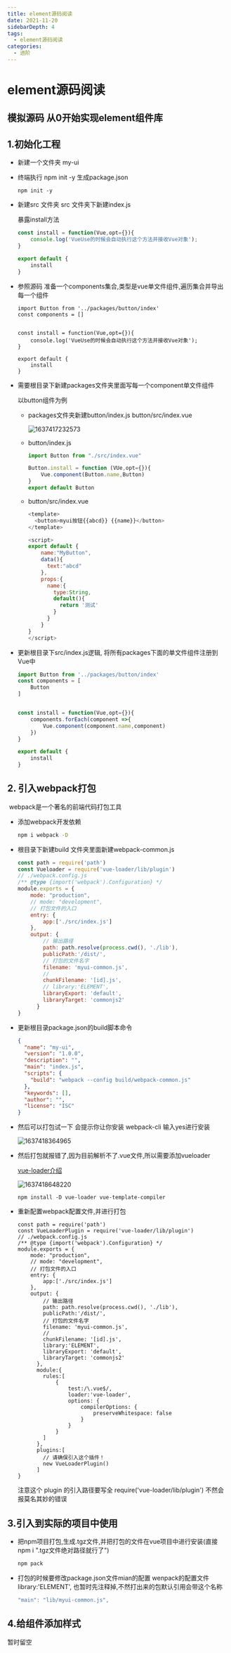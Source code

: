 ```yaml
---
title: element源码阅读
date: 2021-11-20
sidebarDepth: 4
tags:
  - element源码阅读
categories:
  - 进阶
---
```


# element源码阅读

## 模拟源码 从0开始实现element组件库

## 1.初始化工程 
- 新建一个文件夹 my-ui

- 终端执行 npm init -y 生成package.json 

  ```
  npm init -y
  ```


- 新建src 文件夹 src 文件夹下新建index.js

  暴露install方法 

  ```js
  const install = function(Vue,opt={}){
      console.log('VueUse的时候会自动执行这个方法并接收Vue对象');
  }
  
  export default {
      install
  }
  ```

- 参照源码 准备一个components集合,类型是vue单文件组件,遍历集合并导出每一个组件

  ```
  import Button from '../packages/button/index'
  const components = []
  
  
  const install = function(Vue,opt={}){
      console.log('VueUse的时候会自动执行这个方法并接收Vue对象');
  }
  
  export default {
      install
  }
  ```

- 需要根目录下新建packages文件夹里面写每一个component单文件组件

  以button组件为例

  - packages文件夹新建button/index.js  button/src/index.vue

    ![1637417232573](https://gitee.com/chuanyuan_an/tuchuang/raw/master/image/202111/20/220827-946155.png)

  - button/index.js  

    ```js
    import Button from "./src/index.vue"
    
    Button.install = function (VUe,opt={}){
        Vue.component(Button.name,Button)
    }
    export default Button
    ```

  - button/src/index.vue

    ```js
    <template>
      <button>myui按钮{{abcd}} {{name}}</button>
    </template>
    
    <script>
    export default {
        name:"MyButton",
        data(){
          text:"abcd"
        },
        props:{
          name:{
            type:String,
            default(){
              return '测试'
            }
          }
        }
    }
    </script>
    
    ```

- 更新根目录下src/index.js逻辑, 将所有packages下面的单文件组件注册到Vue中

  ```js
  import Button from '../packages/button/index'
  const components = [
      Button
  ]
  
  
  const install = function(Vue,opt={}){
      components.forEach(component =>{
          Vue.component(component.name,component)
      })
  }
  
  export default {
      install
  }
  ```

## 2. 引入webpack打包

​	webpack是一个著名的前端代码打包工具

- 添加webpack开发依赖

  ```bash
  npm i webpack -D
  ```

- 根目录下新建build 文件夹里面新建webpack-common.js

  ```js
  const path = require('path')
  const Vueloader = require('vue-loader/lib/plugin')
  // ./webpack.config.js
  /** @type {import('webpack').Configuration} */
  module.exports = {
      mode: "production",
      // mode: "development",
      // 打包文件的入口
      entry: {
          app:['./src/index.js']
      },
      output: {
          // 输出路径
          path: path.resolve(process.cwd(), './lib'),
          publicPath:'/dist/',
          // 打包的文件名字
          filename: 'myui-common.js',
          //
          chunkFilename: '[id].js',
          // library:'ELEMENT',
          libraryExport: 'default',
          libraryTarget: 'commonjs2'
        }
  }
  ```

- 更新根目录package.json的build脚本命令

  ```json
  {
    "name": "my-ui",
    "version": "1.0.0",
    "description": "",
    "main": "index.js",
    "scripts": {
      "build": "webpack --config build/webpack-common.js"
    },
    "keywords": [],
    "author": "",
    "license": "ISC"
  }
  
  ```

- 然后可以打包试一下 会提示你让你安装 webpack-cli 输入yes进行安装

  ![1637418364965](https://gitee.com/chuanyuan_an/tuchuang/raw/master/image/202111/20/222605-601510.png)

- 然后打包就报错了,因为目前解析不了.vue文件,所以需要添加vueloader

  [vue-loader介绍](https://vue-loader.vuejs.org/zh/)

  ![1637418648220](https://gitee.com/chuanyuan_an/tuchuang/raw/master/image/202111/20/223049-831756.png)

  ```
  npm install -D vue-loader vue-template-compiler
  ```

- 重新配置webpack配置文件,并进行打包

  ```
  const path = require('path')
  const VueLoaderPlugin = require('vue-loader/lib/plugin')
  // ./webpack.config.js
  /** @type {import('webpack').Configuration} */
  module.exports = {
      mode: "production",
      // mode: "development",
      // 打包文件的入口
      entry: {
          app:['./src/index.js']
      },
      output: {
          // 输出路径
          path: path.resolve(process.cwd(), './lib'),
          publicPath:'/dist/',
          // 打包的文件名字
          filename: 'myui-common.js',
          //
          chunkFilename: '[id].js',
          library:'ELEMENT',
          libraryExport: 'default',
          libraryTarget: 'commonjs2'
        },
        module:{
          rules:[
              {
                  test:/\.vue$/,
                  loader:'vue-loader',
                  options: {
                      compilerOptions: {
                          preserveWhitespace: false
                      }
                  }
              }
          ]
        },
        plugins:[
          // 请确保引入这个插件！
          new VueLoaderPlugin()
        ]
  }
  
  ```

  注意这个 plugin 的引入路径要写全  require('vue-loader/lib/plugin') 不然会报莫名其妙的错误

## 3.引入到实际的项目中使用

- 把npm项目打包,生成.tgz文件,并把打包的文件在vue项目中进行安装(直接npm i ".tgz文件绝对路径就行了")

  ```bash
  npm pack
  ```

- 打包的时候要修改package.json文件mian的配置 wenpack的配置文件 library:'ELEMENT', 也暂时先注释掉,不然打出来的包默认引用会带这个名称

  ```js
  "main": "lib/myui-common.js",
  ```

  

## 4.给组件添加样式

暂时留空

